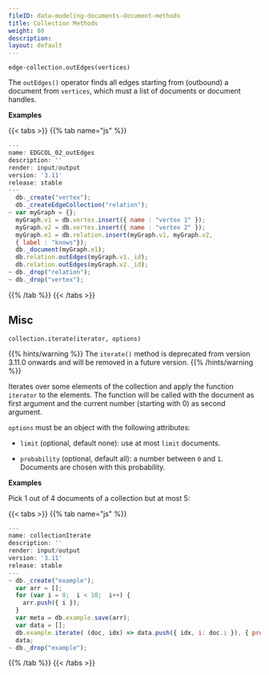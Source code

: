 ```yaml
---
fileID: data-modeling-documents-document-methods
title: Collection Methods
weight: 80
description: 
layout: default
---
```

`edge-collection.outEdges(vertices)`

The `outEdges()` operator finds all edges starting from (outbound) a document
from `vertices`, which must a list of documents or document handles.

**Examples**

    
 {{< tabs >}}
{{% tab name="js" %}}
```js
---
name: EDGCOL_02_outEdges
description: ''
render: input/output
version: '3.11'
release: stable
---
  db._create("vertex");
  db._createEdgeCollection("relation");
~ var myGraph = {};
  myGraph.v1 = db.vertex.insert({ name : "vertex 1" });
  myGraph.v2 = db.vertex.insert({ name : "vertex 2" });
  myGraph.e1 = db.relation.insert(myGraph.v1, myGraph.v2,
  { label : "knows"});
  db._document(myGraph.e1);
  db.relation.outEdges(myGraph.v1._id);
  db.relation.outEdges(myGraph.v2._id);
~ db._drop("relation");
~ db._drop("vertex");
```
{{% /tab %}}
{{< /tabs >}}
 
    
    

## Misc

`collection.iterate(iterator, options)`


{{% hints/warning %}}
  The `iterate()` method is deprecated from version 3.11.0 onwards and will be
removed in a future version.
{{% /hints/warning %}}

Iterates over some elements of the collection and apply the function
`iterator` to the elements. The function will be called with the
document as first argument and the current number (starting with 0)
as second argument.

`options` must be an object with the following attributes:

  - `limit` (optional, default none): use at most `limit` documents.

  - `probability` (optional, default all): a number between `0` and
    `1`. Documents are chosen with this probability.

**Examples**

Pick 1 out of 4 documents of a collection but at most 5:

    
 {{< tabs >}}
{{% tab name="js" %}}
```js
---
name: collectionIterate
description: ''
render: input/output
version: '3.11'
release: stable
---
~ db._create("example");
  var arr = [];
  for (var i = 0;  i < 10;  i++) {
    arr.push({ i });
  }
  var meta = db.example.save(arr);
  var data = [];
  db.example.iterate( (doc, idx) => data.push({ idx, i: doc.i }), { probability: 0.25, limit: 5 });
  data;
~ db._drop("example");
```
{{% /tab %}}
{{< /tabs >}}
 
    
    
